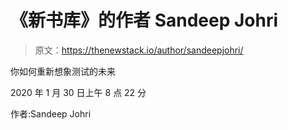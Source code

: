 # 《新书库》的作者 Sandeep Johri

> 原文：<https://thenewstack.io/author/sandeepjohri/>

你如何重新想象测试的未来

2020 年 1 月 30 日上午 8 点 22 分

作者:Sandeep Johri